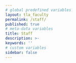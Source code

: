 ```yaml
---
# global predefined variables
layout: tla_faculty
permalink: /staff/
published: true
# meta-data variables
title: Staff
description: >-
keywords: ''
# custom variables
sidebar: false
---
```

